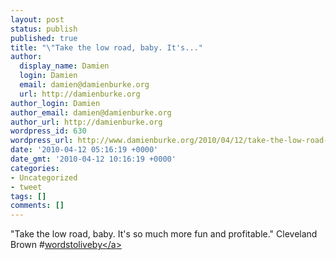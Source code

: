 ```yaml
---
layout: post
status: publish
published: true
title: "\"Take the low road, baby. It's..."
author:
  display_name: Damien
  login: Damien
  email: damien@damienburke.org
  url: http://damienburke.org
author_login: Damien
author_email: damien@damienburke.org
author_url: http://damienburke.org
wordpress_id: 630
wordpress_url: http://www.damienburke.org/2010/04/12/take-the-low-road-baby-its/
date: '2010-04-12 05:16:19 +0000'
date_gmt: '2010-04-12 10:16:19 +0000'
categories:
- Uncategorized
- tweet
tags: []
comments: []
---
```

<p>"Take the low road, baby. It's so much more fun and profitable." Cleveland Brown #<a href="http:&#47;&#47;search.twitter.com&#47;search?q=%23wordstoliveby" class="aktt_hashtag">wordstoliveby<&#47;a></p>
